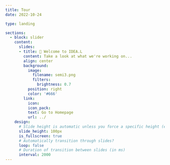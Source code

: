 ```yaml
---
title: Tour
date: 2022-10-24

type: landing

sections:
  - block: slider
    content:
      slides:
      - title: 👋 Welcome to IDEA.L
        content: Take a look at what we're working on...
        align: center
        background:
          image:
            filename: semi3.png
            filters:
              brightness: 0.7
          position: right
          color: '#666'
        link:
          icon: 
          icon_pack: 
          text: Go to Homepage
          url: ../
    design:
      # Slide height is automatic unless you force a specific height (e.g. '400px')
      slide_height: 100px
      is_fullscreen: true
      # Automatically transition through slides?
      loop: false
      # Duration of transition between slides (in ms)
      interval: 2000
---
```


